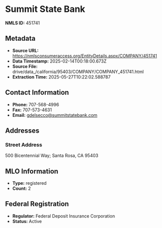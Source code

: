 # Summit State Bank

**NMLS ID:** 451741

## Metadata
- **Source URL:** https://nmlsconsumeraccess.org/EntityDetails.aspx/COMPANY/451741
- **Data Timestamp:** 2025-02-14T00:18:00.673Z
- **Source File:** drive/data_/california/95403/COMPANY/COMPANY_451741.html
- **Extraction Time:** 2025-05-27T10:22:02.588787

## Contact Information
- **Phone:** 707-568-4996
- **Fax:** 707-573-4631
- **Email:** gdelsecco@summitstatebank.com

## Addresses
### Street Address
500 Bicentennial Way; Santa Rosa, CA 95403

## MLO Information
- **Type:** registered
- **Count:** 2

## Federal Registration
- **Regulator:** Federal Deposit Insurance Corporation
- **Status:** Active
